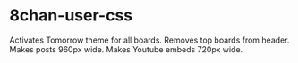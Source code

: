 # 8chan-user-css
Activates Tomorrow theme for all boards. Removes top boards from header. Makes posts 960px wide. Makes Youtube embeds 720px wide.
